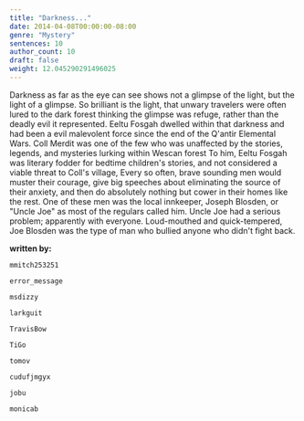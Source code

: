 ```yaml
---
title: "Darkness..."
date: 2014-04-08T00:00:00-08:00
genre: "Mystery"
sentences: 10
author_count: 10
draft: false
weight: 12.045290291496025
---
```



Darkness as far as the eye can see
shows not a glimpse of the light, but the light of a glimpse.
So brilliant is the light, that unwary travelers were often lured to the dark forest thinking the glimpse was refuge, rather than the deadly evil it represented.
Eeltu Fosgah dwelled within that darkness and had been a
evil malevolent force since the end of the Q'antir Elemental Wars.
Coll Merdit was one of the few who was unaffected by the stories, legends, and mysteries lurking within Wescan forest
To him, Eeltu Fosgah was literary fodder for bedtime children's stories, and not considered a viable threat to Coll's village,
Every so often, brave sounding men would muster their courage, give big speeches about eliminating the source of their anxiety, and then do absolutely nothing but cower in their homes like the rest.
One of these men was the local innkeeper, Joseph Blosden, or &quot;Uncle Joe&quot; as most of the regulars called him.
Uncle Joe had a serious problem; apparently with everyone. Loud-mouthed and quick-tempered, Joe Blosden was the type of man who bullied anyone who didn't fight back.

**written by:**

`mmitch253251`

`error_message`

`msdizzy`

`larkguit`

`TravisBow`

`TiGo`

`tomov`

`cudufjmgyx`

`jobu`

`monicab`

